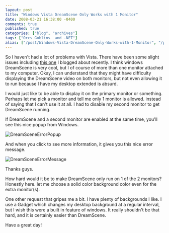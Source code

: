 ```yaml
---
layout: post
title: "Windows Vista DreamScene Only Works with 1 Monitor"
date: 2008-03-21 16:38:00 -0400
comments: true
published: true
categories: ["blog", "archives"]
tags: ["Orcs Goblins  and .NET"]
alias: ["/post/Windows-Vista-DreamScene-Only-Works-with-1-Monitor", "/post/windows-vista-dreamscene-only-works-with-1-monitor"]
---
```

<!-- more -->

<p>So I haven't had a lot of problems with Vista. There have been some slight issues including <a href="http://aspadvice.com/blogs/name/archive/2008/03/19/Vista-64-Install-Requires-a-DVD-Device-Driver.aspx" target="_blank">this one</a> I blogged about recently. I think windows DreamScene is very cool, but I of course of more than one monitor attached to my computer. Okay, I can understand that they might have difficulty displaying the DreamScene video on both monitors, but not even allowing it to run because I have my desktop extended is absurd.</p>
<p>I would just like to be able to display it on the primary monitor or something. Perhaps let me pick a monitor and tell me only 1 monitor is allowed. instead of saying that I can't use it at all. I had to disable my second monitor to get DreamScene running.</p>
<p>If DreamScene and a second monitor are enabled at the same time, you'll see this nice popup from Windows.</p>
<p><img src="http://static.flickr.com/2257/2350097448_5b5e9c98b5.jpg" border="0" alt="DreamSceneErrorPopup" /></p>
<p>And when you click to see more information, it gives you this nice error message.</p>
<p><img src="http://static.flickr.com/2011/2350097476_fe159ba1b9.jpg" border="0" alt="DreamSceneErrorMessage" /></p>
<p>Thanks guys.</p>
<p>How hard would it be to make DreamScene only run on 1 of the 2 monitors? Honestly here. let me choose a solid color background color even for the extra monitor(s).</p>
<p>One other request that gripes me a bit. I have plenty of backgrounds I like. I use a Gadget which changes my desktop background at a regular interval, but I wish this were a built in feature of windows. It really shouldn't be that hard, and it is certainly easier than DreamScene.</p>
<p>Have a great day!</p>
